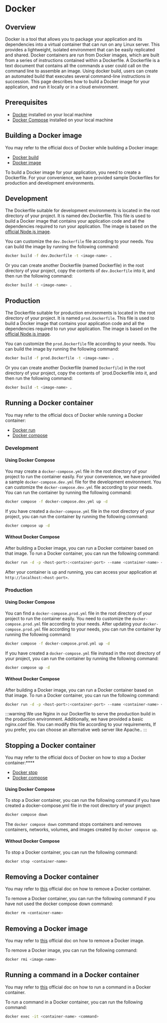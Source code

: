 
# Docker   <Badge text='Vue Only' style="vertical-align: middle" />

## Overview

Docker is a tool that allows you to package your application and its dependencies into a virtual container that can run on any Linux server. This provides a lightweight, isolated environment that can be easily replicated and shared. Docker containers are run from Docker images, which are built from a series of instructions contained within a Dockerfile. A Dockerfile is a text document that contains all the commands a user could call on the command line to assemble an image. Using docker build, users can create an automated build that executes several command-line instructions in succession. This page describes how to build a Docker image for your application, and run it locally or in a cloud environment.

## Prerequisites

- [Docker](https://docs.docker.com/get-docker/) installed on your local machine
- [Docker Compose](https://docs.docker.com/compose/install/) installed on your local machine

## Building a Docker image

You may refer to the official docs of Docker while building a Docker image:

- [Docker build](https://docs.docker.com/engine/reference/commandline/build/)
- [Docker image](https://docs.docker.com/engine/reference/commandline/image/)

To build a Docker image for your application, you need to create a Dockerfile. For your convenience, we have provided sample Dockerfiles for production and development environments.

## Development

The Dockerfile suitable for development environments is located in the root directory of your project. It is named dev.Dockerfile. This file is used to build a Docker image that contains your application code and all the dependencies required to run your application. The image is based on the [official Node.js image](https://hub.docker.com/_/node/).

You can customize the `dev.Dockerfile` file according to your needs. You can build the image by running the following command:

```sh
docker build -f dev.Dockerfile -t <image-name> .
```

Or you can create another Dockerfile (named Dockerfile) in the root directory of your project, copy the contents of `dev.Dockerfile` into it, and then run the following command:

```sh
docker build -t <image-name> .
```

## Production

The Dockerfile suitable for production environments is located in the root directory of your project. It is named `prod.Dockerfile`. This file is used to build a Docker image that contains your application code and all the dependencies required to run your application. The image is based on the [official Node.js image](https://hub.docker.com/_/node/).

You can customize the `prod.Dockerfile` file according to your needs. You can build the image by running the following command:

```sh
docker build -f prod.Dockerfile -t <image-name> .
```

Or you can create another Dockerfile (named `Dockerfile`) in the root directory of your project, copy the contents of `prod.Dockerfile into it, and then run the following command:

```sh
docker build -t <image-name> .
```

## Running a Docker container

You may refer to the official docs of Docker while running a Docker container:

- [Docker run](https://docs.docker.com/engine/reference/commandline/run/)
- [Docker compose](https://docs.docker.com/compose/reference/)

### Development

#### Using Docker Compose

You may create a `docker-compose.yml` file in the root directory of your project to run the container easily. For your convenience, we have provided a sample `docker-compose.dev.yml` file for the development environment. You can customize the `docker-compose.dev.yml` file according to your needs. You can run the container by running the following command:

```sh
docker compose -f docker-compose.dev.yml up -d
```

If you have created a `docker-compose.yml` file in the root directory of your project, you can run the container by running the following command:

```sh
docker compose up -d
```

#### Without Docker Compose

After building a Docker image, you can run a Docker container based on that image. To run a Docker container, you can run the following command:

```sh
docker run -d -p <host-port>:<container-port> --name <container-name> <image-name>
```

After your container is up and running, you can access your application at `http://localhost:<host-port>`.

### Production

#### Using Docker Compose

You can find a `docker-compose.prod.yml` file in the root directory of your project to run the container easily. You need to customize the `docker-compose.prod.yml` file according to your needs. After updating your `docker-compose.prod.yml` file according to your needs, you can run the container by running the following command:

```sh
docker compose -f docker-compose.prod.yml up -d
```

If you have created a `docker-compose.yml` file instead in the root directory of your project, you can run the container by running the following command:

```sh
docker compose up -d
```

#### Without Docker Compose

After building a Docker image, you can run a Docker container based on that image. To run a Docker container, you can run the following command:

```sh
docker run -d -p <host-port>:<container-port> --name <container-name> <image-name>
```

:::warning
We use Nginx in our Dockerfile to serve the production build in the production environment. Additionally, we have provided a basic nginx.conf file. You can modify this file according to your requirements, If you prefer, you can choose an alternative web server like Apache..
:::

## Stopping a Docker container

You may refer to the official docs of Docker on how to stop a Docker container:****

- [Docker stop](https://docs.docker.com/engine/reference/commandline/stop/)
- [Docker compose](https://docs.docker.com/compose/reference/)

#### Using Docker Compose

To stop a Docker container, you can run the following command if you have created a docker-compose.yml file in the root directory of your project:

```sh
docker compose down
```

The `docker compose down` command stops containers and removes containers, networks, volumes, and images created by `docker compose up`.

#### Without Docker Compose

To stop a Docker container, you can run the following command:

```sh
docker stop <container-name>
```

## Removing a Docker container

You may refer to [this](https://docs.docker.com/engine/reference/commandline/rm/) official doc on how to remove a Docker container.

To remove a Docker container, you can run the following command if you have not used the docker compose down command:

```sh
docker rm <container-name>
```

## Removing a Docker image

You may refer to [this](https://docs.docker.com/engine/reference/commandline/rmi/) official doc on how to remove a Docker image.

To remove a Docker image, you can run the following command:

```sh
docker rmi <image-name>
```

## Running a command in a Docker container

You may refer to [this](https://docs.docker.com/engine/reference/commandline/exec/) official doc on how to run a command in a Docker container.

To run a command in a Docker container, you can run the following command:

```sh
docker exec -it <container-name> <command>
```
